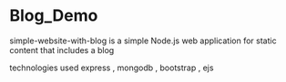 # Blog_Demo

simple-website-with-blog is a simple Node.js web application for static content that includes a blog

technologies used express , mongodb , bootstrap , ejs 
